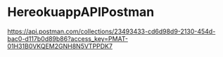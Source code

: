 # HereokuappAPIPostman

https://api.postman.com/collections/23493433-cd6d98d9-2130-454d-bac0-d117b0d89b86?access_key=PMAT-01H31B0VKQEM2GNH8N5VTPPDK7
